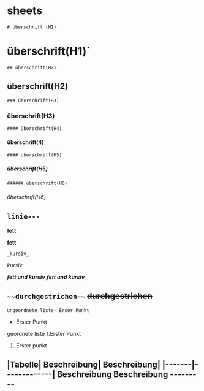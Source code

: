 # sheets
`# überschrift (H1)`
# überschrift(H1)`
`## überschrift(H2)`
## überschrift(H2)
`### überschrift(H3)`
### überschrift(H3)
`#### überschrift(H4)`
#### überschrift(4)
`#### überschrift(H5)`
##### überschrift(H5)
`###### überschrift(H6)`
###### überschrift(H6)

`linie---`
---
**fett**

**fett**

`_kursiv_`

_kursiv_

***fett und kursiv***
***fett und kursiv***

`~~durchgestrichen~~`
~~durchgestrichen~~
---
`ungeordnete liste- Erser Punkt`
- Èrster Punkt

geordnete liste  1.Erster Punkt
1. Erster punkt
   
 |Tabelle| Beschreibung| Beschreibung|
 |-------|-------------|
Beschreibung        Beschreibung
        ---------
----------- 
